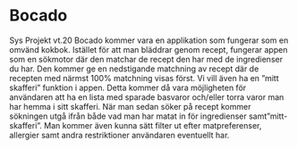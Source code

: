 # Bocado
 Sys Projekt vt.20
Bocado kommer vara en applikation som fungerar som en omvänd kokbok.
Istället för att man bläddrar genom recept, fungerar appen som en sökmotor där den matchar de recept den har med de ingredienser du har. Den kommer ge en nedstigande matchning av recept där de recepten med närmst 100% matchning visas först. 
Vi vill även ha en ”mitt skafferi” funktion i appen. Detta kommer då vara möjligheten för användaren att ha en lista med sparade basvaror och/eller torra varor man har hemma i sitt skafferi. 
När man sedan söker på recept kommer sökningen utgå ifrån både vad man har matat in för ingredienser	samt”mitt-skafferi”.
Man kommer även kunna sätt filter ut efter matpreferenser, allergier samt andra restriktioner användaren eventuellt har.
